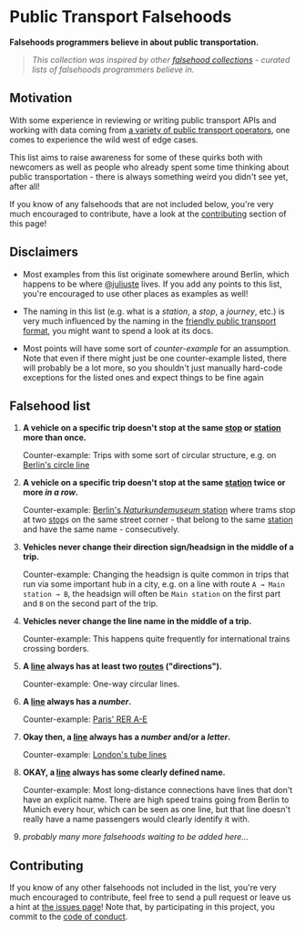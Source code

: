 # Public Transport Falsehoods

**Falsehoods programmers believe in about public transportation.**

> *This collection was inspired by other [falsehood collections](https://github.com/kdeldycke/awesome-falsehood) - curated lists of falsehoods programmers believe in.*

## Motivation

With some experience in reviewing or writing public transport APIs and working with data coming from [a variety of public transport operators](https://github.com/public-transport/european-transport-operators), one comes to experience the wild west of edge cases.

This list aims to raise awareness for some of these quirks both with newcomers as well as people who already spent some time thinking about public transportation - there is always something weird you didn't see yet, after all!

If you know of any falsehoods that are not included below, you're very much encouraged to contribute, have a look at the [contributing](#contributing) section of this page!

## Disclaimers

- Most examples from this list originate somewhere around Berlin, which happens to be where [@juliuste](https://github.com/juliuste) lives. If you add any points to this list, you're encouraged to use other places as examples as well!

- The naming in this list (e.g. what is a *station*, a *stop*, a *journey*, etc.) is very much influenced by the naming in the [friendly public transport format](https://github.com/public-transport/friendly-public-transport-format), you might want to spend a look at its docs.

- Most points will have some sort of *counter-example* for an assumption. Note that even if there might just be one counter-example listed, there will probably be a lot more, so you shouldn't just manually hard-code exceptions for the listed ones and expect things to be fine again

## Falsehood list

1. **A vehicle on a specific trip doesn't stop at the same [stop](https://github.com/public-transport/friendly-public-transport-format/blob/master/spec/readme.md#stop) or [station](https://github.com/public-transport/friendly-public-transport-format/blob/master/spec/readme.md#station) more than once.**

    Counter-example: Trips with some sort of circular structure, e.g. on [Berlin's circle line](https://en.wikipedia.org/wiki/S4X_(Berlin))

2. **A vehicle on a specific trip doesn't stop at the same [station](https://github.com/public-transport/friendly-public-transport-format/blob/master/spec/readme.md#station) twice or more _in a row_.**

    Counter-example: [Berlin's *Naturkundemuseum* station](https://www.bvg.de/de/standortplan/900100009) where trams stop at two [stop](https://github.com/public-transport/friendly-public-transport-format/blob/master/spec/readme.md#stop)s on the same street corner - that belong to the same [station](https://github.com/public-transport/friendly-public-transport-format/blob/master/spec/readme.md#station) and have the same name - consecutively.

3. **Vehicles never change their direction sign/headsign in the middle of a trip.**

    Counter-example: Changing the headsign is quite common in trips that run via some important hub in a city, e.g. on a line with route `A → Main station → B`, the headsign will often be `Main station` on the first part and `B` on the second part of the trip.

4. **Vehicles never change the line name in the middle of a trip.**

    Counter-example: This happens quite frequently for international trains crossing borders.

5. **A [line](https://github.com/public-transport/friendly-public-transport-format/blob/master/spec/readme.md#line) always has at least two [routes](https://github.com/public-transport/friendly-public-transport-format/blob/master/spec/readme.md#route) ("directions").**

    Counter-example: One-way circular lines.

6. **A [line](https://github.com/public-transport/friendly-public-transport-format/blob/master/spec/readme.md#line) always has a _number_.**

    Counter-example: [Paris' RER A-E](https://en.wikipedia.org/wiki/R%C3%A9seau_Express_R%C3%A9gional#Lines)

7. **Okay then, a [line](https://github.com/public-transport/friendly-public-transport-format/blob/master/spec/readme.md#line) always has a _number_ and/or a _letter_.**

    Counter-example: [London's tube lines](https://en.wikipedia.org/wiki/London_Underground#Lines)

8. **OKAY, a [line](https://github.com/public-transport/friendly-public-transport-format/blob/master/spec/readme.md#line) always has some clearly defined name.**

    Counter-example: Most long-distance connections have lines that don't have an explicit name. There are high speed trains going from Berlin to Munich every hour, which can be seen as one line, but that line doesn't really have a name passengers would clearly identify it with.

0. *probably many more falsehoods waiting to be added here…*

## Contributing

If you know of any other falsehoods not included in the list, you're very much encouraged to contribute, feel free to send a pull request or leave us a hint at [the issues page](https://github.com/public-transport/european-transport-operators/issues)! Note that, by participating in this project, you commit to the [code of conduct](code-of-conduct.md).
